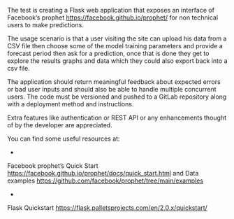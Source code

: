 The test is creating a Flask web application that exposes an interface of Facebook’s prophet
 <https://facebook.github.io/prophet/> for non technical users to make predictions.

The usage scenario is that a user visiting the site can upload his data from a CSV file 
then choose some of the model training parameters and provide a forecast period then ask 
for a prediction, once that is done they get to explore the results graphs and data which 
they could also export back into a csv file.

The application should return meaningful feedback about expected errors or bad user inputs
and should also be able to handle multiple concurrent users. The code must be versioned and 
pushed to a GitLab repository along with a deployment method and instructions.

Extra features like authentication or REST API or any enhancements thought of by the 
developer are appreciated.

You can find some useful resources at:

 *

   Facebook prophet’s Quick Start
   <https://facebook.github.io/prophet/docs/quick_start.html> and Data
   examples <https://github.com/facebook/prophet/tree/main/examples>

 *

   Flask Quickstart 
    <https://flask.palletsprojects.com/en/2.0.x/quickstart/>
